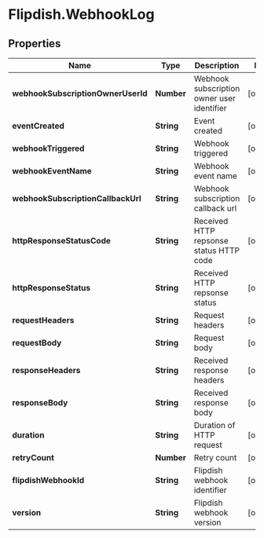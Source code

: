 # Flipdish.WebhookLog

## Properties
Name | Type | Description | Notes
------------ | ------------- | ------------- | -------------
**webhookSubscriptionOwnerUserId** | **Number** | Webhook subscription owner user identifier | [optional] 
**eventCreated** | **String** | Event created | [optional] 
**webhookTriggered** | **String** | Webhook triggered | [optional] 
**webhookEventName** | **String** | Webhook event name | [optional] 
**webhookSubscriptionCallbackUrl** | **String** | Webhook subscription callback url | [optional] 
**httpResponseStatusCode** | **String** | Received HTTP repsonse status HTTP code | [optional] 
**httpResponseStatus** | **String** | Received HTTP repsonse status | [optional] 
**requestHeaders** | **String** | Request headers | [optional] 
**requestBody** | **String** | Request body | [optional] 
**responseHeaders** | **String** | Received response headers | [optional] 
**responseBody** | **String** | Received response body | [optional] 
**duration** | **String** | Duration of HTTP request | [optional] 
**retryCount** | **Number** | Retry count | [optional] 
**flipdishWebhookId** | **String** | Flipdish webhook identifier | [optional] 
**version** | **String** | Flipdish webhook version | [optional] 


